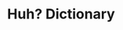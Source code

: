 ---
app: "Huh? Dictionary"
description: "Search for a word's definition using any dictionary you prefer, so you can learn more and waste less time."
layout: "app"
image: "apps/huh-dictionary/social.png"
secret_message: "Roger et ses humains: Roger, tu es mieux qu'un fils!"
title: "Huh? Dictionary"
---